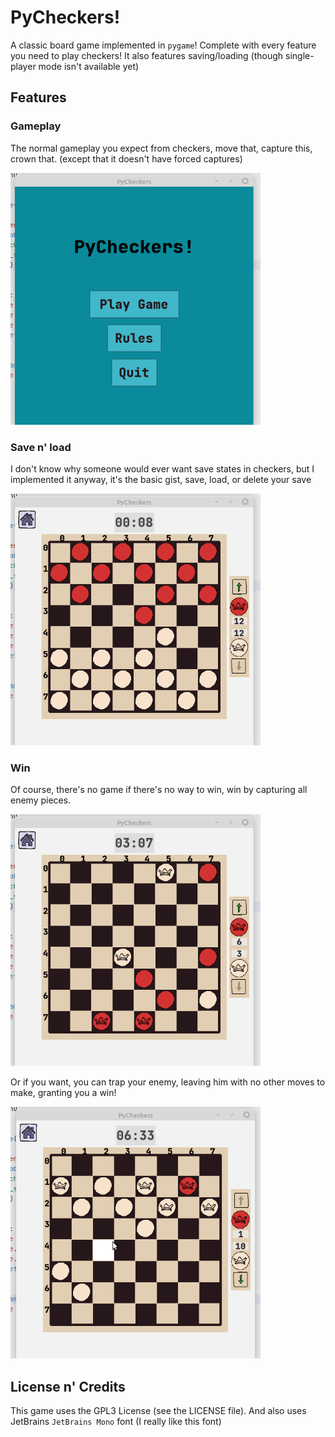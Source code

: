 # PyCheckers!
A classic board game implemented in `pygame`! Complete with every feature you need to play checkers! It also features saving/loading (though single-player mode isn't available yet)

## Features

### Gameplay

The normal gameplay you expect from checkers, move that, capture this, crown that. (except that it doesn't have forced captures)

<img width="400px" src="/showcase_gifs/gameplay.gif">

### Save n' load

I don't know why someone would ever want save states in checkers, but I implemented it anyway, it's the basic gist, save, load, or delete your save

<img width="400px" src="/showcase_gifs/saving.gif">

### Win

Of course, there's no game if there's no way to win, win by capturing all enemy pieces.

<img width="400px" src="/showcase_gifs/win.gif">

Or if you want, you can trap your enemy, leaving him with no other moves to make, granting you a win!

<img width="400px" src="/showcase_gifs/trap.gif">

## License n' Credits
This game uses the GPL3 License (see the LICENSE file). And also uses JetBrains `JetBrains Mono` font (I really like this font)
